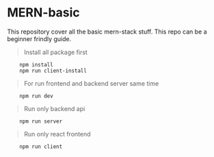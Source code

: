 # MERN-basic
This repository cover all the basic mern-stack stuff. This repo can be a beginner frindly guide. 

> Install all package first
```
    npm install 
    npm run client-install 
```

> For run frontend and backend server same time
```
    npm run dev
```

> Run only backend api
```
    npm run server
```

> Run only react frontend 
```
    npm run client
```

